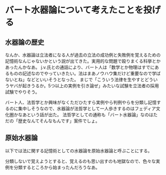 # バート水器論について考えたことを投げる

## 水器論の歴史
なんか、水器論は立法者になる人が過去の立法の成功例と失敗例を覚えるための記憶術なんじゃないかという説が出てきた。実用的な問題で殴りまくる科挙とかあったんかなあ。
j.v.氏との通話により、バート人は「数学とか物理はすでにあるものの記述なのでやっていきたい。法はまあノウハウ集だけど重要なので学ばないとね」などといいそうとなった。
まじで「こういう法律を生やすとどういうヤバが起きうるか。5つ以上の実例を引き論ぜ」みたいな試験を立法者の採用試験でやりそう。

バート人、法哲学とか興味がなくただひたすら実例やら判例やらを分類し記憶するのに集中しそうなので、水器論が法哲学として一人歩きするのはフェディア文化圏かなあという話が出た。
法哲学としての通称も「バート水器論」なのはただの「歴史なんてそんなもんです」案件でしょ。

## 原始水器論
以下では法に関する記憶術としての水器論を原始水器論と呼ぶことにする。

分類しないで覚えようとすると、覚えるのも思い出すのも地獄なので、色々な実例を分類するところから始まったんだろうなあ。
